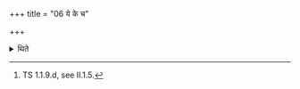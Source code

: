 +++
title = "06 ये के च"

+++

<details><summary>थिते</summary>

6. He modifies whatever formulae there are connected with the gods as directed to gods-fathers. As for example pr̥thivi devayajani[^2] (O earth honouring gods) should be modified into pr̥thivi devapitr̥yajani (O Earth honouring gods and fathers).  


[^1]: Cf. TB 1.6.9.1. In whatever case the word deva may be in the same case the word devapitr̥ is to be used.  

[^2]: TS 1.1.9.d, see II.1.5.
</details>
